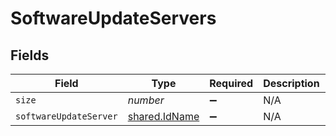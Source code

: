 # SoftwareUpdateServers


## Fields

| Field                                          | Type                                           | Required                                       | Description                                    | Example                                        |
| ---------------------------------------------- | ---------------------------------------------- | ---------------------------------------------- | ---------------------------------------------- | ---------------------------------------------- |
| `size`                                         | *number*                                       | :heavy_minus_sign:                             | N/A                                            | 1                                              |
| `softwareUpdateServer`                         | [shared.IdName](../../models/shared/idname.md) | :heavy_minus_sign:                             | N/A                                            |                                                |